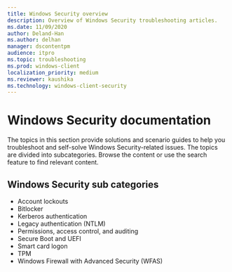 ```yaml
---
title: Windows Security overview
description: Overview of Windows Security troubleshooting articles.
ms.date: 11/09/2020
author: Deland-Han
ms.author: delhan
manager: dscontentpm
audience: itpro
ms.topic: troubleshooting
ms.prod: windows-client
localization_priority: medium
ms.reviewer: kaushika
ms.technology: windows-client-security
---
```

# Windows Security documentation

The topics in this section provide solutions and scenario guides to help you troubleshoot and self-solve Windows Security-related issues. The topics are divided into subcategories. Browse the content or use the search feature to find relevant content.

## Windows Security sub categories

- Account lockouts
- Bitlocker
- Kerberos authentication
- Legacy authentication (NTLM)
- Permissions, access control, and auditing
- Secure Boot and UEFI
- Smart card logon
- TPM
- Windows Firewall with Advanced Security (WFAS)
